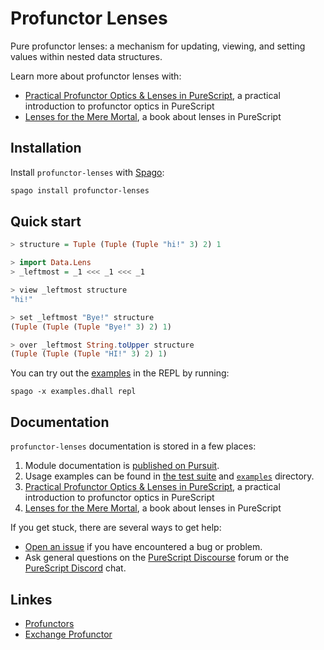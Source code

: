 # Profunctor Lenses

Pure profunctor lenses: a mechanism for updating, viewing, and setting values within nested data structures.

Learn more about profunctor lenses with:

- [Practical Profunctor Optics & Lenses in PureScript](https://thomashoneyman.com/articles/practical-profunctor-lenses-optics/), a practical introduction to profunctor optics in PureScript
- [Lenses for the Mere Mortal](https://leanpub.com/lenses), a book about lenses in PureScript

## Installation

Install `profunctor-lenses` with [Spago](https://github.com/purescript/spago):

```sh
spago install profunctor-lenses
```

## Quick start

```purescript
> structure = Tuple (Tuple (Tuple "hi!" 3) 2) 1

> import Data.Lens
> _leftmost = _1 <<< _1 <<< _1

> view _leftmost structure
"hi!"

> set _leftmost "Bye!" structure
(Tuple (Tuple (Tuple "Bye!" 3) 2) 1)

> over _leftmost String.toUpper structure
(Tuple (Tuple (Tuple "HI!" 3) 2) 1)
```

You can try out the [examples](./examples) in the REPL by running:

```
spago -x examples.dhall repl
```

## Documentation

`profunctor-lenses` documentation is stored in a few places:

1. Module documentation is [published on Pursuit](https://pursuit.purescript.org/packages/purescript-profunctor-lenses).
1. Usage examples can be found in [the test suite](./test) and [`examples`](./examples) directory.
1. [Practical Profunctor Optics & Lenses in PureScript](https://thomashoneyman.com/articles/practical-profunctor-lenses-optics/), a practical introduction to profunctor optics in PureScript
1. [Lenses for the Mere Mortal](https://leanpub.com/lenses), a book about lenses in PureScript

If you get stuck, there are several ways to get help:

- [Open an issue](https://github.com/purescript-contrib/purescript-profunctor-lenses/issues) if you have encountered a bug or problem.
- Ask general questions on the [PureScript Discourse](https://discourse.purescript.org) forum or the [PureScript Discord](https://purescript.org/chat) chat.

## Linkes

- [Profunctors](https://golem.ph.utexas.edu/category/2020/01/profunctor_optics_the_categori.html)
- [Exchange Profunctor](https://www.reddit.com/r/haskell/comments/1thjot/24_days_of_hackage_profunctors_guest_post_by_tom/)

